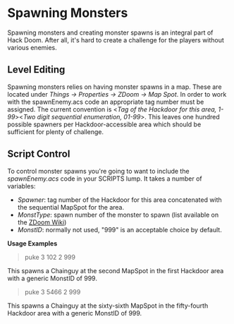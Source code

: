 # Spawning Monsters #
Spawning monsters and creating monster spawns is an integral part of Hack Doom.  After all, it's hard to create a challenge for the players without various enemies.

## Level Editing ##
Spawning monsters relies on having monster spawns in a map.  These are located under *Things -> Properties -> ZDoom -> Map Spot*.  In order to work with the spawnEnemy.acs code an appropriate tag number must be assigned.  The current convention is <*Tag of the Hackdoor for this area, 1-99*><*Two digit sequential enumeration, 01-99*>.  This leaves one hundred possible spawners per Hackdoor-accessible area which should be sufficient for plenty of challenge.

## Script Control ##
To control monster spawns you're going to want to include the *spawnEnemy.acs* code in your SCRIPTS lump.  It takes a number of variables:
* *Spawner*:  tag number of the Hackdoor for this area concatenated with the sequential MapSpot for the area.
* *MonstType*:  spawn number of the monster to spawn (list available on the [ZDoom Wiki](http://www.zdoom.org/wiki/Doom_spawn_numbers))
* *MonstID*:  normally not used, "999" is an acceptable choice by default.

__Usage Examples__
> puke 3 102 2 999

This spawns a Chainguy at the second MapSpot in the first Hackdoor area with a generic MonstID of 999.

> puke 3 5466 2 999

This spawns a Chainguy at the sixty-sixth MapSpot in the fifty-fourth Hackdoor area with a generic MonstID of 999.
